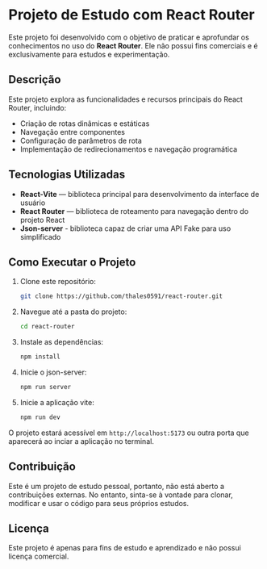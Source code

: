 # Projeto de Estudo com React Router

Este projeto foi desenvolvido com o objetivo de praticar e aprofundar os conhecimentos no uso do **React Router**. Ele não possui fins comerciais e é exclusivamente para estudos e experimentação.

## Descrição

Este projeto explora as funcionalidades e recursos principais do React Router, incluindo:

- Criação de rotas dinâmicas e estáticas
- Navegação entre componentes
- Configuração de parâmetros de rota
- Implementação de redirecionamentos e navegação programática

## Tecnologias Utilizadas

- **React-Vite** — biblioteca principal para desenvolvimento da interface de usuário
- **React Router** — biblioteca de roteamento para navegação dentro do projeto React
- **Json-server** - biblioteca capaz de criar uma API Fake para uso simplificado

## Como Executar o Projeto

1. Clone este repositório:

    ```bash
    git clone https://github.com/thales0591/react-router.git
    ```

2. Navegue até a pasta do projeto:

    ```bash
    cd react-router
    ```

3. Instale as dependências:

    ```bash
    npm install
    ```

4. Inicie o json-server:

    ```bash
    npm run server
    ```

4. Inicie a aplicação vite:

    ```bash
    npm run dev
    ```

O projeto estará acessível em `http://localhost:5173` ou outra porta que aparecerá ao inciar a aplicação no terminal.

## Contribuição

Este é um projeto de estudo pessoal, portanto, não está aberto a contribuições externas. No entanto, sinta-se à vontade para clonar, modificar e usar o código para seus próprios estudos.

## Licença

Este projeto é apenas para fins de estudo e aprendizado e não possui licença comercial. 
